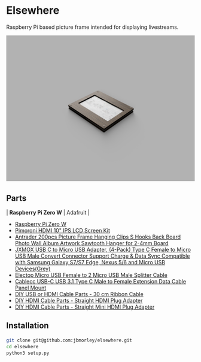 # Elsewhere

Raspberry Pi based picture frame intended for displaying livestreams.

![Render](images/render.png)

## Parts

| **Raspberry Pi Zero W** | Adafruit |

- [Raspberry Pi Zero W](https://www.adafruit.com/product/3400)
- [Pimoroni HDMI 10" IPS LCD Screen Kit](https://www.adafruit.com/product/4337)
- [Antrader 200pcs Picture Frame Hanging Clips S Hooks Back Board Photo Wall Album Artwork Sawtooth Hanger for 2-4mm Board](https://www.amazon.com/gp/product/B07GLCXVZZ/)
- [JXMOX USB C to Micro USB Adapter, (4-Pack) Type C Female to Micro USB Male Convert Connector Support Charge & Data Sync Compatible with Samsung Galaxy S7/S7 Edge, Nexus 5/6 and Micro USB Devices(Grey)](https://www.amazon.com/gp/product/B07GH5KJH2/)
- [Electop Micro USB Female to 2 Micro USB Male Splitter Cable](https://www.amazon.com/gp/product/B017OPOG58/)
- [Cablecc USB-C USB 3.1 Type C Male to Female Extension Data Cable Panel Mount](https://www.ebay.com/itm/143134180140)
- [DIY USB or HDMI Cable Parts - 30 cm Ribbon Cable](https://www.adafruit.com/product/3562)
- [DIY HDMI Cable Parts - Straight HDMI Plug Adapter](https://www.adafruit.com/product/3548)
- [DIY HDMI Cable Parts - Straight Mini HDMI Plug Adapter](https://www.adafruit.com/product/3552)

## Installation

```bash
git clone git@github.com:jbmorley/elsewhere.git
cd elsewhere
python3 setup.py
```

